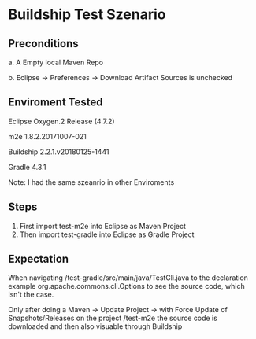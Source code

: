 # Buildship Test Szenario 

## Preconditions 

a. A Empty local Maven Repo 

b. Eclipse -> Preferences -> Download Artifact Sources is unchecked

## Enviroment Tested 

Eclipse Oxygen.2 Release (4.7.2)

m2e 1.8.2.20171007-021

Buildship 2.2.1.v20180125-1441

Gradle 4.3.1

Note: I had the same szeanrio in other Enviroments

## Steps 

1. First import test-m2e into Eclipse as Maven Project
2. Then  import test-gradle into Eclipse as Gradle Project

## Expectation

When navigating /test-gradle/src/main/java/TestCli.java to the declaration example org.apache.commons.cli.Options to see the source code, which isn't the case.

Only after doing a Maven -> Update Project -> with Force Update of Snapshots/Releases  on the project /test-m2e the source code is downloaded and then also visuable through Buildship

